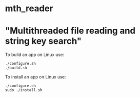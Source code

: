# mth_reader
# "Multithreaded file reading and string key search"


To build an app on Linux use:
```
./configure.sh
./build.sh
```

To install an app on Linux use:
```
./configure.sh
sudo ./install.sh
```

